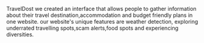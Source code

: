 TravelDost
we created an interface that allows people to gather information about their travel destination,accommodation and budget friendly plans in one website.
our website's unique features are weather detection, exploring underrated travelling spots,scam alerts,food spots and experiencing diversities.
